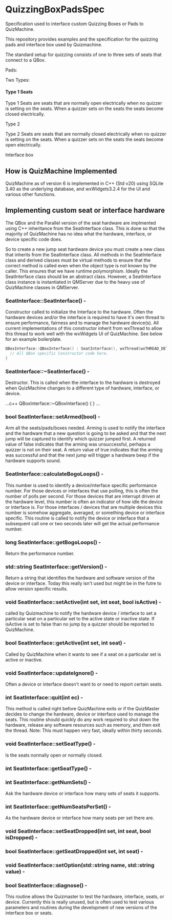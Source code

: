 # QuizzingBoxPadsSpec
Specification used to interface custom Quizzing Boxes or Pads to QuizMachine.

This repository provides examples and the specification for the quizzing pads and interface box used by Quizmachine.

The standard setup for quizzing consists of one to three sets of seats that connect to a QBox. 

Pads:

Two Types:

#### Type 1 Seats

Type 1 Seats are seats that are normally open electrically when no quizzer is setting on the seats.  When a quizzer sets on the seats the seats become closed electrically.

Type 2

Type 2 Seats are seats that are normally closed electrically when no quizzer is setting on the seats.  When a quizzer sets on the seats the seats become open electrically.

Interface box

## How is QuizMachine Implemented

QuizMachine as of version 6 is implemented in C++ (Std v20) using SQLite 3.40 as the underlying database, and wxWidgets3.2.4 for the UI and various other functions.  

## Implementing custom seat or interface hardware

The QBox and the Parallel version of the seat hardware are implmented using C++ inheritance from the SeatInterface class.   This is done so that the majority of QuizMachine has no idea what the hardware, interface, or device specific code does.  

So to create a new jump seat hardware device you must create a new class that inherits from the SeatInterface class.   All methods in the SeatInterface class and derived classes must be virtual methods to ensure that the correct method is called even when the object type is not known by the caller. This ensures that we have runtime polymorphism.  Ideally the SeatInterface class should be an abstract class.  However, a SeatInterface class instance is instantiated in QMServer due to the heavy use of QuizMachine classes in QMServer.

### SeatInterface::SeatInterface() - 

Constructor called to initialize the Interface to the hardware.  Often the hardware devices and/or the interface is required to have it's own thread to ensure performance, fairness and to manage the hardware device(s).   All current implementations of this constructor inherit from wxThread to allow this thread to work well with the wxWidgets UI of QuizMachine.  See below for an example boilerplate. 

```C++
QBoxInterface::QBoxInterface() : SeatInterface(), wxThread(wxTHREAD_DETACHED) {
  // All QBox specific Constructor code here.
}
```

### SeatInterface::~SeatInterface() - 

Destructor.   This is called when the interface to the hardware is destroyed when QuizMachine changes to a different type of hardware, interface, or device.

...c++
QBoxInterface::~QBoxInterface() {
}
...
### bool SeatInterface::setArmed(bool) - 

Arm all the seats/pads/boxes needed.  Arming is used to notify the interface and the hardware that a new question is going to be asked and that the next jump will be captured to identify which quizzer jumped first.   A returned value of false indicates that the arming was unsuccessful, perhaps a quizzer is not on their seat.  A return value of true indicates that the arming was successful and that the next jump will trigger a hardware beep if the hardware supports sound.

### SeatInterface::calculateBogoLoops() - 

This number is used to identify a device/interface specific performance number.   For those devices or interfaces that use polling, this is often the number of polls per second.   For those devices that are interrupt driven at the hardware level, this number is often an indicator of how idle the device or interface is.  For those interfaces / devices that are multiple devices this number is somehow aggregate, averaged, or something device or interface specific.   This routine is called to notify the device or interface that a subsequent call one or two seconds later will get the actual performance number.

### long SeatInterface::getBogoLoops() - 

Return the performance number.

### std::string SeatInterface::getVersion() - 

Return a string that identifies the hardware and software version of the device or interface.  Today this really isn't used but might be in the futre to allow version specific results.

### void SeatInterface::setActive(int set, int seat, bool isActive) - 

called by Quizmachine to notify the hardware device / interface to set a particular seat on a particular set to the active state or inactive state.  If isActive is set to false than no jump by a quizzer should be reported to QuizMachine.

### bool SeatInterface::getActive(int set, int seat) - 

Called by QuizMachine when it wants to see if a seat on a particular set is active or inactive.

### void SeatInterface::updateIgnore() - 

Often a device or interface doesn't want to or need to report certain seats.  

### int SeatInterface::quit(int ec) -

This method is called right before QuizMachine exits or if the QuizMaster decides to change the hardware, device or interface used to manage the seats.  This routine should quickly do any work required to shut down the hardware, release any software resources such as memory, and then exit the thread.   Note:  This must happen very fast, ideally within thirty seconds.

### void SeatInterface::setSeatType() - 

Is the seats normally open or normally closed.

### int SeatInterface::getSeatType() -

### int SeatInterface::getNumSets() - 

Ask the hardware device or interface how many sets of seats it supports. 

### int SeatInterface::getNumSeatsPerSet() - 

As the hardware device or interface how many seats per set there are.

### void SeatInterface::setSeatDropped(int set, int seat, bool isDropped) -

### bool SeatInterface::getSeatDropped(int set, int seat) -

### void SeatInterface::setOption(std::string name, std::string value) -

### bool SeatInterface::diagnose() - 

This routine allows the Quizmaster to test the hardware, interface, seats, or device.   Currently this is really unused, but is often used to test various parameters and routines during the development of new versions of the interface box or seats.  



